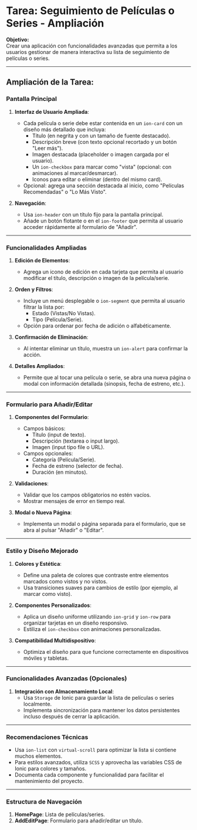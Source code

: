 # **Tarea: Seguimiento de Películas o Series - Ampliación**

**Objetivo:**  
Crear una aplicación con funcionalidades avanzadas que permita a los usuarios gestionar de manera interactiva su lista de seguimiento de películas o series.  

---

## **Ampliación de la Tarea:**

### **Pantalla Principal**
1. **Interfaz de Usuario Ampliada**:
   - Cada película o serie debe estar contenida en un `ion-card` con un diseño más detallado que incluya:
     - Título (en negrita y con un tamaño de fuente destacado).
     - Descripción breve (con texto opcional recortado y un botón "Leer más").
     - Imagen destacada (placeholder o imagen cargada por el usuario).
     - Un `ion-checkbox` para marcar como "vista" (opcional: con animaciones al marcar/desmarcar).
     - Iconos para editar o eliminar (dentro del mismo card).
   - Opcional: agrega una sección destacada al inicio, como "Películas Recomendadas" o "Lo Más Visto".

2. **Navegación**:
   - Usa `ion-header` con un título fijo para la pantalla principal.
   - Añade un botón flotante o en el `ion-footer` que permita al usuario acceder rápidamente al formulario de "Añadir".

---

### **Funcionalidades Ampliadas**

1. **Edición de Elementos**:
   - Agrega un icono de edición en cada tarjeta que permita al usuario modificar el título, descripción o imagen de la película/serie.

2. **Orden y Filtros**:
   - Incluye un menú desplegable o `ion-segment` que permita al usuario filtrar la lista por:
     - Estado (Vistas/No Vistas).
     - Tipo (Película/Serie).
   - Opción para ordenar por fecha de adición o alfabéticamente.

3. **Confirmación de Eliminación**:
   - Al intentar eliminar un título, muestra un `ion-alert` para confirmar la acción.

4. **Detalles Ampliados**:
   - Permite que al tocar una película o serie, se abra una nueva página o modal con información detallada (sinopsis, fecha de estreno, etc.).

---

### **Formulario para Añadir/Editar**
1. **Componentes del Formulario**:
   - Campos básicos:
     - Título (input de texto).
     - Descripción (textarea o input largo).
     - Imagen (input tipo file o URL).
   - Campos opcionales:
     - Categoría (Película/Serie).
     - Fecha de estreno (selector de fecha).
     - Duración (en minutos).

2. **Validaciones**:
   - Validar que los campos obligatorios no estén vacíos.
   - Mostrar mensajes de error en tiempo real.

3. **Modal o Nueva Página**:
   - Implementa un modal o página separada para el formulario, que se abra al pulsar "Añadir" o "Editar".

---

### **Estilo y Diseño Mejorado**
1. **Colores y Estética**:
   - Define una paleta de colores que contraste entre elementos marcados como vistos y no vistos.
   - Usa transiciones suaves para cambios de estilo (por ejemplo, al marcar como visto).

2. **Componentes Personalizados**:
   - Aplica un diseño uniforme utilizando `ion-grid` y `ion-row` para organizar tarjetas en un diseño responsivo.
   - Estiliza el `ion-checkbox` con animaciones personalizadas.

3. **Compatibilidad Multidispositivo**:
   - Optimiza el diseño para que funcione correctamente en dispositivos móviles y tabletas.

---

### **Funcionalidades Avanzadas (Opcionales)**
1. **Integración con Almacenamiento Local**:
   - Usa `Storage` de Ionic para guardar la lista de películas o series localmente.
   - Implementa sincronización para mantener los datos persistentes incluso después de cerrar la aplicación.

---

### **Recomendaciones Técnicas**
- Usa `ion-list` con `virtual-scroll` para optimizar la lista si contiene muchos elementos.
- Para estilos avanzados, utiliza `SCSS` y aprovecha las variables CSS de Ionic para colores y tamaños.
- Documenta cada componente y funcionalidad para facilitar el mantenimiento del proyecto.

---

### **Estructura de Navegación**

1. **HomePage**: Lista de películas/series.
2. **AddEditPage**: Formulario para añadir/editar un título.
